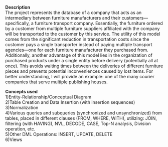 **Description**    
The project represents the database of a company that acts as an intermediary between furniture manufacturers and their customers—specifically, a furniture transport company.
Essentially, the furniture ordered by a customer from multiple furniture suppliers affiliated with the company will be transported to the customer by this service.
The utility of this model comes from the significant reduction in transportation costs since the customer pays a single transporter instead of paying multiple transport agencies—one for
each furniture manufacturer they purchased from.
Additionally, another advantage of this model lies in the organization of purchased products under a single entity before delivery (potentially all at once).
This avoids waiting times between the deliveries of different furniture pieces and prevents potential inconveniences caused by lost items.
For better understanding, I will provide an example: one of the many courier companies that serve multiple publishing houses.

**Concepts used**   
1)Entity-Relationship/Conceptual Diagram   
2)Table Creation and Data Insertion (with insertion sequences)   
3)Normalization   
4)Various queries and subqueries (synchronized and unsynchronized) from tables, placed in different clauses (FROM, WHERE, WITH), utilizing: JOIN,  
filtering (with HAVING), NVL, DECODE, CASE, Top-N analysis, Division operation, etc.  
5)Other DML Operations: INSERT, UPDATE, DELETE  
6)Views  
